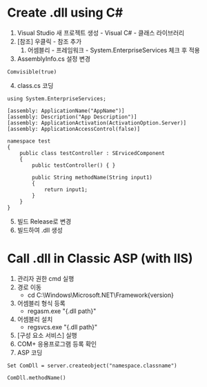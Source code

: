 # Create .dll using C#

1. Visual Studio 새 프로젝트 생성 - Visual C# - 클래스 라이브러리
2. [참조] 우클릭 - 참조 추가
   1. 어셈블리 - 프레임워크 - System.EnterpriseServices 체크 후 적용
3. AssemblyInfo.cs 설정 변경

```
Comvisible(true)
```

4. class.cs 코딩

```
using System.EnterpriseServices;

[assembly: ApplicationName("AppName")]
[assembly: Description("App Description")]
[assembly: ApplicationActivation(ActivationOption.Server)]
[assembly: ApplicationAccessControl(false)]

namespace test
{
	public class testController : SErvicedComponent
	{
		public testController() { }
		
		public String methodName(String input1)
		{
			return input1;
		}
	}
}
```

5. 빌드 Release로 변경
6. 빌드하여 .dll 생성

# Call .dll in Classic ASP (with IIS)

1. 관리자 권한 cmd 실행
2. 경로 이동 
   - cd C:\Windows\Microsoft.NET\Framework\{version} 
3. 어셈블리 형식 등록
   - regasm.exe "{.dll path}"
4. 어셈블리 설치
   - regsvcs.exe "{.dll path}"
5. [구성 요소 서비스] 실행
6. COM+ 응용프로그램 등록 확인
7. ASP 코딩

```
Set ComDll = server.createobject("namespace.classname")

ComDll.methodName()
```

